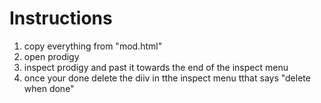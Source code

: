 # Instructions
1) copy everything from "mod.html"
2) open prodigy
3) inspect prodigy and past it towards the end of the inspect menu
4) once your done delete  the diiv in tthe inspect menu tthat says "delete when done"
